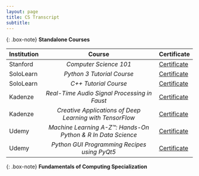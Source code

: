 ```yaml
---
layout: page
title: CS Transcript
subtitle: 
---
```



{: .box-note}
**Standalone Courses**



| **Institution** | **Course**              | **Certificate** |
| :------ |:----------------------: |:--- |
| Stanford | *Computer Science 101* | [Certificate](https://prod-cert-bucket.s3.amazonaws.com/downloads/51cd05dc05a54d99a43b7b7556a1fe89/Statement.pdf) |
| SoloLearn | *Python 3 Tutorial Course* |[Certificate](https://www.sololearn.com/Certificate/1073-7741992/pdf/) |
| SoloLearn| *C++ Tutorial Course* |[Certificate](https://www.sololearn.com/Certificate/1051-7741992/pdf/) |
| Kadenze | *Real-Time Audio Signal Processing in Faust* |[Certificate](https://www.kadenze.com/certificates/X5LB54WZ) |
| Kadenze | *Creative Applications of Deep Learning with TensorFlow* |[Certificate](https://www.kadenze.com/certificates/verified/S8RAG5MS?utm_campaign=certificate_share&utm_content=certificate%3DS8RAG5MS&utm_medium=share&utm_source=kadenze)|
| Udemy | *Machine Learning A-Z™: Hands-On Python & R In Data Science* |[Certificate](http://ude.my/UC-LQCF5JY4) |
| Udemy | *Python GUI Programming Recipes using PyQt5* |[Certificate](http://ude.my/UC-HISPK06G) |

{: .box-note}
**Fundamentals of Computing Specialization**
